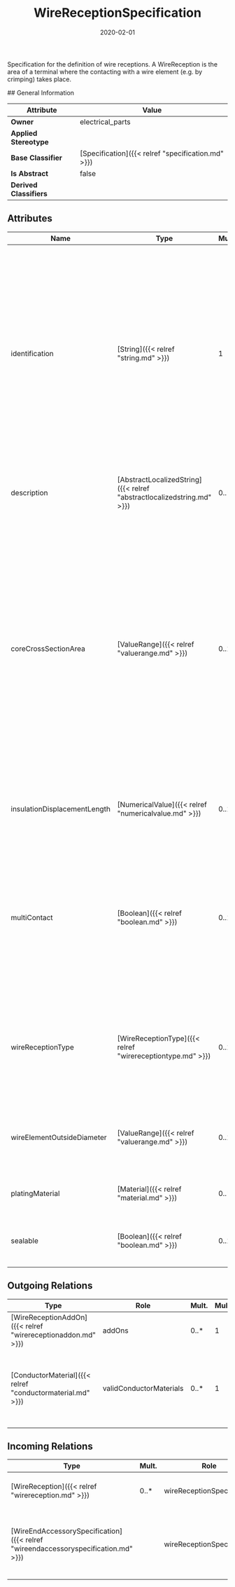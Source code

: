 ﻿---
title: WireReceptionSpecification
toc: false
type: specs
date: "2020-02-01"
draft: false
specification: VEC
version: 1.2.0
documentType: "Recommendation"
elementType: Class
classes:
  - WireReceptionSpecification
menu_name: vec-1.2.0
---
<p> Specification for the definition of wire receptions. A WireReception is the area of a terminal where the contacting with a wire element (e.g. by crimping) takes place.      </p>
## General Information

| Attribute               | Value |
|-------------------------|-------|
| **Owner**               | electrical_parts |
| **Applied Stereotype**  |   |
| **Base Classifier**     | [Specification]({{< relref "specification.md" >}})<br/>  |
| **Is Abstract**         | false |
| **Derived Classifiers** |   |

## Attributes
|  Name  |  Type  |  Mult.  |  Description  |  Owning Classifier  |
|--------|--------|---------|---------------|--------------|
|identification | [String]({{< relref "string.md" >}}) | 1 | <p> Specifies a unique identification of the specification. The identification is guaranteed to be unique within the document containing the specification. For all VEC-documents a Specification-instance can be trusted to be identical if the DocumentVersion-instance is the same (see DocumentVersion) and the identification of the Specification is the same.      </p> | [Specification]({{< relref "specification.md" >}}) |
|description | [AbstractLocalizedString]({{< relref "abstractlocalizedstring.md" >}}) | 0..* | <p> Specifies additional, human readable information about the specification.      </p> | [Specification]({{< relref "specification.md" >}}) |
|coreCrossSectionArea | [ValueRange]({{< relref "valuerange.md" >}}) | 0..1 | <p> Specifies a value range for cross-section areas of cores that are compatible with the wire reception.      </p>      <p> For wire receptions where a single core is attached to, this value defines the <i>ValueRange</i> of the <i>crossSectionArea </i>of the core. For wire receptions where more than one core is attached to (e.g. ring terminals, splices), this attribute defines the valid value range for the sum of the cross-section areas of all attached cores.      </p> | [WireReceptionSpecification]({{< relref "wirereceptionspecification.md" >}}) |
|insulationDisplacementLength | [NumericalValue]({{< relref "numericalvalue.md" >}}) | 0..1 | <p>Specifies the length of the insulation which must be stripped off to fit to this wire reception.  </p> | [WireReceptionSpecification]({{< relref "wirereceptionspecification.md" >}}) |
|multiContact | [Boolean]({{< relref "boolean.md" >}}) | 0..1 | <p> Specifies if it is possible to contact more than one core at the wire reception. If this attribute is set to true, the wire reception is allowed for more than one wire, but one wire is possible as well. If set to false, only one wire is allowed.      </p> | [WireReceptionSpecification]({{< relref "wirereceptionspecification.md" >}}) |
|wireReceptionType | [WireReceptionType]({{< relref "wirereceptiontype.md" >}}) | 0..1 | <p> Specifies the type of the wire reception. The wireReceptionType defines how the wire is joined with the wire reception.     </p>      <p> This attribute is defined in an OpenEnumeration.      </p> | [WireReceptionSpecification]({{< relref "wirereceptionspecification.md" >}}) |
|wireElementOutsideDiameter | [ValueRange]({{< relref "valuerange.md" >}}) | 0..1 | <p> Specifies a value range for valid diameters a WireElement must have to fit to the wire reception.      </p> | [WireReceptionSpecification]({{< relref "wirereceptionspecification.md" >}}) |
|platingMaterial | [Material]({{< relref "material.md" >}}) | 0..* | <p>Specifies the plating material of the wire reception. </p> | [WireReceptionSpecification]({{< relref "wirereceptionspecification.md" >}}) |
|sealable | [Boolean]({{< relref "boolean.md" >}}) | 0..1 | <p>Specifies if the wire reception can be sealed.  (see KBLFRM-311) </p> | [WireReceptionSpecification]({{< relref "wirereceptionspecification.md" >}}) |

## Outgoing Relations
|    Type  |   Role   |   Mult.   |   Mult.   |   Description   |
|----------|----------|-----------|-----------|-----------------|
| [WireReceptionAddOn]({{< relref "wirereceptionaddon.md" >}}) | addOns | 0..* | 1 |  |
| [ConductorMaterial]({{< relref "conductormaterial.md" >}}) | validConductorMaterials | 0..* | 1 | <p> Specifies the materials of a conductor, that are valid to use with this <i>WireReceptionSpecification</i>. This material shall be matched against the <i>ConductorSpecification.material.</i>      </p> |
##  Incoming Relations
|    Type  |   Mult.  |   Role    |   Mult.   |   Description  |
|----------|----------|-----------|-----------|----------------|
| [WireReception]({{< relref "wirereception.md" >}}) | 0..* | wireReceptionSpecification | 0..1 | References the WireReceptionSpecification that specifies the WireReception. |
| [WireEndAccessorySpecification]({{< relref "wireendaccessoryspecification.md" >}}) |  | wireReceptionSpecification | 0..1 | <p> References the single <i>WireReceptionSpecification</i> that is specifying the properties of the <i>WireEndAccessory</i> that are related to wire.      </p> |
